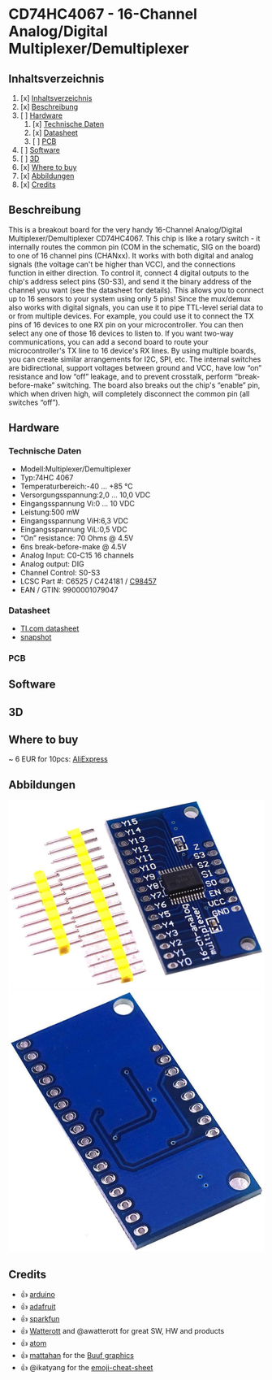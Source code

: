 # CD74HC4067 - 16-Channel Analog/Digital Multiplexer/Demultiplexer

## Inhaltsverzeichnis
1. [x] [Inhaltsverzeichnis](#Inhaltsverzeichnis)
1. [x] [Beschreibung](#Beschreibung)
1. [ ] [Hardware](#Hardware)
   1. [x] [Technische Daten](#technische-daten)
   1. [x] [Datasheet](#datasheet)
   1. [ ] [PCB](#PCB)
1. [ ] [Software](#Software)
1. [ ] [3D](#3D)
1. [x] [Where to buy](#Where-to-buy)
1. [x] [Abbildungen](#Abbildungen)
1. [x] [Credits](#Credits)

## Beschreibung
This is a breakout board for the very handy 16-Channel Analog/Digital Multiplexer/Demultiplexer CD74HC4067. This chip is like a rotary switch - it internally routes the common pin (COM in the schematic, SIG on the board) to one of 16 channel pins (CHANxx). It works with both digital and analog signals (the voltage can't be higher than VCC), and the connections function in either direction. To control it, connect 4 digital outputs to the chip's address select pins (S0-S3), and send it the binary address of the channel you want (see the datasheet for details). This allows you to connect up to 16 sensors to your system using only 5 pins!
Since the mux/demux also works with digital signals, you can use it to pipe TTL-level serial data to or from multiple devices. For example, you could use it to connect the TX pins of 16 devices to one RX pin on your microcontroller. You can then select any one of those 16 devices to listen to. If you want two-way communications, you can add a second board to route your microcontroller's TX line to 16 device's RX lines. By using multiple boards, you can create similar arrangements for I2C, SPI, etc.
The internal switches are bidirectional, support voltages between ground and VCC, have low “on” resistance and low “off” leakage, and to prevent crosstalk, perform “break-before-make” switching. The board also breaks out the chip's “enable” pin, which when driven high, will completely disconnect the common pin (all switches “off”).
 


## Hardware
### Technische Daten
* Modell:Multiplexer/Demultiplexer
* Typ:74HC 4067
* Temperaturbereich:-40 ... +85 °C
* Versorgungsspannung:2,0 ... 10,0 VDC
* Eingangsspannung Vi:0 ... 10 VDC
* Leistung:500 mW
* Eingangsspannung ViH:6,3 VDC
* Eingangsspannung ViL:0,5 VDC
* “On” resistance: 70 Ohms @ 4.5V
* 6ns break-before-make @ 4.5V
* Analog Input: C0-C15 16 channels
* Analog output: DIG
* Channel Control: S0-S3
* LCSC Part #: C6525 / C424181 / [C98457](https://lcsc.com/product-detail/Analog-Switches_TI_CD74HC4067SM96_CD74HC4067SM96_C98457.html/?href=jlc-SMT)
* EAN / GTIN: 9900001079047

### Datasheet
* [TI.com datasheet](https://www.ti.com/lit/ds/symlink/cd74hc4067.pdf)
* [snapshot](https://github.com/MarphXL/De-Multiplexer/blob/master/datasheet/cd74hc4067.pdf)
### PCB
## Software
## 3D

## Where to buy
~ 6 EUR for 10pcs: [AliExpress](https://www.aliexpress.com/item/32821800330.html)

## Abbildungen
![HP4067](https://raw.githubusercontent.com/MarphXL/De-Multiplexer/master/images/HP4067_front.jpg)
![HP4067](https://raw.githubusercontent.com/MarphXL/De-Multiplexer/master/images/HP4067_back.jpg)

## Credits
* :+1: [arduino](https://github.com/arduino)
* :+1: [adafruit](https://github.com/adafruit)
* :+1: [sparkfun](https://github.com/sparkfun)
* :+1: [Watterott](https://github.com/watterott) and @awatterott for great SW, HW and products
* :+1: [atom](https://github.com/atom)
* :+1: [mattahan](https://www.deviantart.com/mattahan) for the [Buuf graphics](https://www.deviantart.com/mattahan/art/Buuf-37966044)
* :+1: @ikatyang for the [emoji-cheat-sheet](https://github.com/ikatyang/emoji-cheat-sheet/blob/master/README.md)
